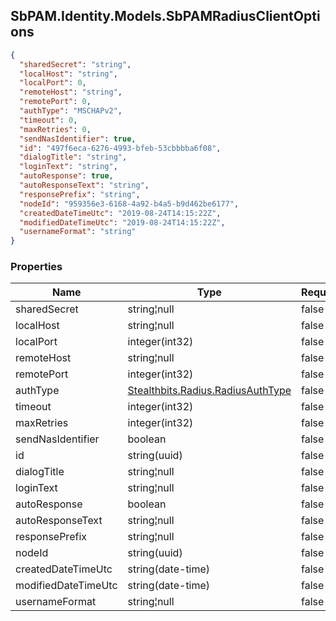 
<h2 id="tocS_SbPAM.Identity.Models.SbPAMRadiusClientOptions">SbPAM.Identity.Models.SbPAMRadiusClientOptions</h2>

<a id="schemasbpam.identity.models.sbpamradiusclientoptions"></a>
<a id="schema_SbPAM.Identity.Models.SbPAMRadiusClientOptions"></a>
<a id="tocSsbpam.identity.models.sbpamradiusclientoptions"></a>
<a id="tocssbpam.identity.models.sbpamradiusclientoptions"></a>

```json
{
  "sharedSecret": "string",
  "localHost": "string",
  "localPort": 0,
  "remoteHost": "string",
  "remotePort": 0,
  "authType": "MSCHAPv2",
  "timeout": 0,
  "maxRetries": 0,
  "sendNasIdentifier": true,
  "id": "497f6eca-6276-4993-bfeb-53cbbbba6f08",
  "dialogTitle": "string",
  "loginText": "string",
  "autoResponse": true,
  "autoResponseText": "string",
  "responsePrefix": "string",
  "nodeId": "959356e3-6168-4a92-b4a5-b9d462be6177",
  "createdDateTimeUtc": "2019-08-24T14:15:22Z",
  "modifiedDateTimeUtc": "2019-08-24T14:15:22Z",
  "usernameFormat": "string"
}

```

### Properties

|Name|Type|Required|Restrictions|Description|
|---|---|---|---|---|
|sharedSecret|string¦null|false|none|none|
|localHost|string¦null|false|none|none|
|localPort|integer(int32)|false|none|none|
|remoteHost|string¦null|false|none|none|
|remotePort|integer(int32)|false|none|none|
|authType|[Stealthbits.Radius.RadiusAuthType](../Models/stealthbits.radius.radiusauthtype.md)|false|none|none|
|timeout|integer(int32)|false|none|none|
|maxRetries|integer(int32)|false|none|none|
|sendNasIdentifier|boolean|false|none|none|
|id|string(uuid)|false|none|none|
|dialogTitle|string¦null|false|none|none|
|loginText|string¦null|false|none|none|
|autoResponse|boolean|false|none|none|
|autoResponseText|string¦null|false|none|none|
|responsePrefix|string¦null|false|none|none|
|nodeId|string(uuid)|false|none|none|
|createdDateTimeUtc|string(date-time)|false|none|none|
|modifiedDateTimeUtc|string(date-time)|false|none|none|
|usernameFormat|string¦null|false|none|none|


